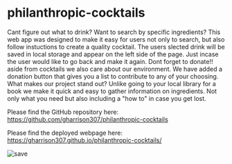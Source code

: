 # philanthropic-cocktails

Cant figure out what to drink? Want to search by specific ingredients? This web app was designed to make it easy for users not only to search, but also follow instuctions to create a quality cocktail. The users slected drink will be saved in local storage and appear on the left side of the page. Just incase the user would like to go back and make it again. Dont forget to donate!! aside from cocktails we also care about our environment. We have added a donation button that gives you a list to contribute to any of your choosing. What makes our project stand out? Unlike going to your local library for a book we make it quick and easy to gather information on ingredients. Not only what you need but also including a "how to" in case you get lost.

Please find the GitHub repository here: https://github.com/gharrison307/philanthropic-cocktails

Please find the deployed webpage here: https://gharrison307.github.io/philanthropic-cocktails/

![save](https://user-images.githubusercontent.com/123913103/221716396-69cf93f9-7410-483c-959b-ba89d2e95f43.PNG)
